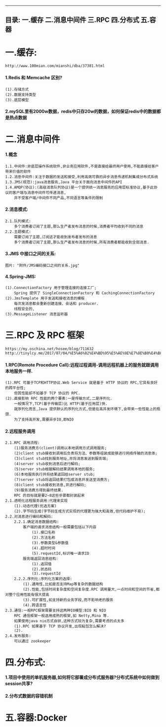 ---------------------------
目录:
一.缓存
二.消息中间件
三.RPC
四.分布式
五.容器
---------------------------
# 一.缓存:
    http://www.100mian.com/mianshi/dba/37381.html
#### 1.Redis 和 Memcache 区别?
	(1).存储方式
	(2).数据支持类型
	(3).底层模型
#### 2.mySQL里有2000w数据，redis中只存20w的数据，如何保证redis中的数据都是热点数据
# 二.消息中间件
#### 1.概念
	1.1.中间件:非底层操作系统软件,非业务应用软件,不是直接给最终用户使用,不能直接给客户带来价值的软件
	1.2.消息中间件:关注于数据的发送和接受,利用高效可靠的异步消息传递机制集成分布式系统
	1.3.JMS(规范):java消息服务,Java 平台关于面向消息中间件的API
	1.4.AMQP(协议):(高级消息队列协议)是一个提供统一消息服务的应用层标准协议,基于此协议的客户端与消息中间件可传递消息,
		并不受客户端/中间件不同产品,不同语言等条件的限制
#### 2.消息模式:
	2.1.队列模式:
		多个消费者订阅了主题,那么生产者发布消息的时候,消费者平均收到不同的消息
	2.2.主题模式:
		需要订阅了主题,订阅这才能收到发布者发布的消息
		多个消费者订阅了主题,那么生产者发布消息的时候,所有消费者都能收到全部消息.
#### 3.JMS 中接口之间的关系:
	图片: "附件/JMS编码接口之间的关系.jpg"
#### 4.Spring-JMS:
	(1).ConnectionFactory 用于管理连接的连接工厂;
		Spring 提供了 SingleConnectionFactory 和 CachingConnectionFactory
	(2).JmsTemplate 用于发送和接收消息的模板
		每次发消息都会重新创建连接、会话和 producer.
		线程安全的,
	(3).MessageListener 消息监听器

# 三.RPC 及 RPC 框架
    https://my.oschina.net/hosee/blog/711632
    http://tinylcy.me/2017/07/04/%E5%A6%82%E4%BD%95%E5%AE%9E%E7%8E%B0%E4%B8%80%E4%B8%AA%E5%88%86%E5%B8%83%E5%BC%8FRPC%E6%A1%86%E6%9E%B6/
#### 1.RPC(Remote Procedure Call):远程过程调用-调用远程机器上的服务就跟调用本地服务一样.
	(1).RPC 可基于TCP和HTTP协议.Web Service 就是基于 HTTP 协议的 RPC,它具有良好的跨平台性;
		但其性能却不如基于 TCP 协议的 RPC.
	(2).直接影响 RPC 性能的两个要素:一是传输方式,二是序列化.
		一般情况下,TCP(基于传输层)比 HTTP(基于应用层)快.
		就序列化而言,Java 提供默认的序列化方式,但是在高并发环境下,会带来一些性能上的瓶颈.
		为了支持高并发,需要异步IO,即NIO
#### 2.远程服务调用	
	2.1.RPC 调用流程:
		(1)服务消费方(client)调用以本地调用方式调用服务;
		(2)client stub接收到调用后负责将方法、参数等组装成能够进行网络传输的消息体;
		(3)client stub找到服务地址,并将消息发送到服务端;
		(4)server stub收到消息后进行解码;
		(5)server stub根据解码结果调用本地的服务;
		(6)本地服务执行并将结果返回给server stub;
		(7)server stub将返回结果打包成消息并发送至消费方;
		(8)client stub接收到消息,并进行解码;
		(9)服务消费方得到最终结果.
		RPC 的目标就是要2~8这些步骤都封装起来
	2.1.透明化远程服务调用:代理来实现
		(1).动态代理(优选方案)
		(2).字节码生成(字节码生成方式实现的代理更为强大和高效,但代码维护不易);
	2.2.对消息进行编码和解码:
		2.2.1.确定消息数据结构:
			客户端的请求消息结构一般需要包括以下内容
				(1).接口名称
				(2).方法名称
				(3).参数类型&参数值
				(4).超时时间
				(5).requestId,标识唯一请求ID
			服务端返回消息结构:
				(1).返回值
				(2).状态码
				(3).requestId
		2.2.2.序列化:序列化方案的选择:
			(1).通用性,比如是否支持Map等复杂的数据结构
			(2).性能,包括时间复杂度和空间复杂度.RPC 调用量大,一点时间和空间的节省,都对整个应用性能有很大提高
			(3).可扩展性,如支持新的业务字段,而不影响老的服务
			(4).跨语言性
	2.3.通信:一般RPC框架需要支持这两种IO模型:BIO 和 NIO
		RPC 通信框架一般选用成熟的框架,如 Netty,Mina 等.
		如果使用java nio方式自研,这种方式较为复杂,需要考虑的点太多
		(1).RPC 如果基于 TCP 协议开发,出现粘包怎么解决?
		(2).
	2.4.发布服务:
		可以通过 zookeeper

# 四.分布式:
#### 1.项目中使用的单机服务器,如何将它部署成分布式服务器?分布式系统中如何做到session共享?
#### 2.分布式数据的容错机制

# 五.容器:Docker
